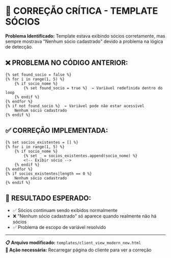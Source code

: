 # 🔧 CORREÇÃO CRÍTICA - TEMPLATE SÓCIOS

**Problema Identificado:** Template estava exibindo sócios corretamente, mas sempre mostrava "Nenhum sócio cadastrado" devido a problema na lógica de detecção.

## ❌ **PROBLEMA NO CÓDIGO ANTERIOR:**

```jinja2
{% set found_socio = false %}
{% for i in range(1, 5) %}
    {% if socio_nome %}
        {% set found_socio = true %}  ← Variável redefinida dentro do loop
    {% endif %}
{% endfor %}
{% if not found_socio %}  ← Variável pode não estar acessível
    Nenhum sócio cadastrado
{% endif %}
```

## ✅ **CORREÇÃO IMPLEMENTADA:**

```jinja2
{% set socios_existentes = [] %}
{% for i in range(1, 5) %}
    {% if socio_nome %}
        {% set _ = socios_existentes.append(socio_nome) %}
        <!-- Exibir sócio -->
    {% endif %}
{% endfor %}
{% if socios_existentes|length == 0 %}
    Nenhum sócio cadastrado
{% endif %}
```

## 🎯 **RESULTADO ESPERADO:**

- ✅ Sócios continuam sendo exibidos normalmente
- ❌ "Nenhum sócio cadastrado" só aparece quando realmente não há sócios
- ✅ Problema de escopo de variável resolvido

---

**📋 Arquivo modificado:** `templates/client_view_modern_new.html`  
**🔄 Ação necessária:** Recarregar página do cliente para ver a correção
